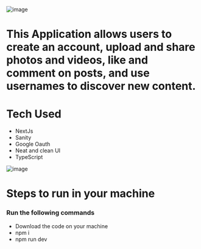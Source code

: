 ![image](https://user-images.githubusercontent.com/80787027/229783497-fd711df7-a9a0-4dbe-89ca-b8e2e0c6cb6f.png)

# This Application allows users to create an account, upload and share photos and videos, like and comment on posts, and use usernames to discover new content.

# Tech Used
  * NextJs
  * Sanity
  * Google Oauth
  * Neat and clean UI
  * TypeScript
  
  ![image](https://user-images.githubusercontent.com/80787027/229784584-25b9a91e-bd88-4a7b-8b05-6aa4156f66ce.png)
  
  # Steps to run in your machine
### Run the following commands
  * Download the code on your machine
  * npm i
  * npm run dev
